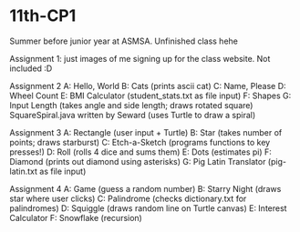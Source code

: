 # 11th-CP1
Summer before junior year at ASMSA. Unfinished class hehe

Assignment 1: just images of me signing up for the class website. Not included :D

Assignment 2
  A: Hello, World
  B: Cats (prints ascii cat)
  C: Name, Please
  D: Wheel Count
  E: BMI Calculator (student_stats.txt as file input)
  F: Shapes
  G: Input Length (takes angle and side length; draws rotated square)
  SquareSpiral.java written by Seward (uses Turtle to draw a spiral)

Assignment 3
  A: Rectangle (user input + Turtle)
  B: Star (takes number of points; draws starburst)
  C: Etch-a-Sketch (programs functions to key presses!)
  D: Roll (rolls 4 dice and sums them)
  E: Dots (estimates pi)
  F: Diamond (prints out diamond using asterisks)
  G: Pig Latin Translator (pig-latin.txt as file input)
  
Assignment 4
  A: Game (guess a random number)
  B: Starry Night (draws star where user clicks)
  C: Palindrome (checks dictionary.txt for palindromes)
  D: Squiggle (draws random line on Turtle canvas)
  E: Interest Calculator
  F: Snowflake (recursion)
